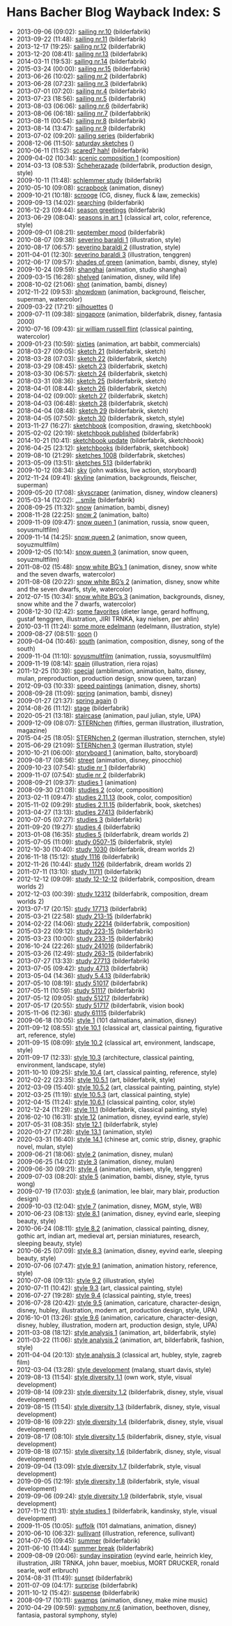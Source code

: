 # Hans Bacher Blog Wayback Index: S

* 2013-09-06 (09:02): [sailing nr.10](https://web.archive.org/web/https://one1more2time3.wordpress.com/2013/09/06/sailing-nr-10/) (bilderfabrik)
* 2013-09-22 (11:48): [sailing nr.11](https://web.archive.org/web/https://one1more2time3.wordpress.com/2013/09/22/6315/) (bilderfabrik)
* 2013-12-17 (19:25): [sailing nr.12](https://web.archive.org/web/https://one1more2time3.wordpress.com/2013/12/17/sailing-nr-12/) (bilderfabrik)
* 2013-12-20 (08:41): [sailing nr.13](https://web.archive.org/web/https://one1more2time3.wordpress.com/2013/12/20/sailing-nr-13/) (bilderfabrik)
* 2014-03-11 (19:53): [sailing nr.14](https://web.archive.org/web/https://one1more2time3.wordpress.com/2014/03/11/sailing-14/) (bilderfabrik)
* 2015-03-24 (00:00): [sailing nr.15](https://web.archive.org/web/https://one1more2time3.wordpress.com/2015/03/24/sailing-nr-15/) (bilderfabrik)
* 2013-06-26 (10:02): [sailing nr.2](https://web.archive.org/web/https://one1more2time3.wordpress.com/2013/06/26/sailing-nr-2/) (bilderfabrik)
* 2013-06-28 (07:23): [sailing nr.3](https://web.archive.org/web/https://one1more2time3.wordpress.com/2013/06/28/sailing-nr-3/) (bilderfabrik)
* 2013-07-01 (07:20): [sailing nr.4](https://web.archive.org/web/https://one1more2time3.wordpress.com/2013/07/01/sailing-nr-4/) (bilderfabrik)
* 2013-07-23 (18:56): [sailing nr.5](https://web.archive.org/web/https://one1more2time3.wordpress.com/2013/07/23/sailing-nr-5/) (bilderfabrik)
* 2013-08-03 (06:06): [sailing nr.6](https://web.archive.org/web/https://one1more2time3.wordpress.com/2013/08/03/sailing-nr-6/) (bilderfabrik)
* 2013-08-06 (06:18): [sailing nr.7](https://web.archive.org/web/https://one1more2time3.wordpress.com/2013/08/06/sailing-nr-7/) (bilderfabbrik)
* 2013-08-11 (00:54): [sailing nr.8](https://web.archive.org/web/https://one1more2time3.wordpress.com/2013/08/11/sailing-nr-8/) (bilderfabrik)
* 2013-08-14 (13:47): [sailing nr.9](https://web.archive.org/web/https://one1more2time3.wordpress.com/2013/08/14/sailing-nr-9/) (bilderfabrik)
* 2013-07-02 (09:20): [sailing series](https://web.archive.org/web/https://one1more2time3.wordpress.com/2013/07/02/sailing-series/) (bilderfabrik)
* 2008-12-06 (11:50): [saturday sketches](https://web.archive.org/web/https://one1more2time3.wordpress.com/2008/12/06/saturday-sketches/) ()
* 2010-06-11 (11:52): [scared? hah!](https://web.archive.org/web/https://one1more2time3.wordpress.com/2010/06/11/scared-hah/) (bilderfabrik)
* 2009-04-02 (10:34): [scenic composition 1](https://web.archive.org/web/https://one1more2time3.wordpress.com/2009/04/02/scenic-composition-1/) (composition)
* 2014-03-13 (08:53): [Scheherazade](https://web.archive.org/web/https://one1more2time3.wordpress.com/2014/03/13/scheherazade/) (bilderfabrik, production design, style)
* 2009-10-11 (11:48): [schlemmer study](https://web.archive.org/web/https://one1more2time3.wordpress.com/2009/10/11/schlemmer-study/) (bilderfabrik)
* 2010-05-10 (09:08): [scrapbook](https://web.archive.org/web/https://one1more2time3.wordpress.com/2010/05/10/scrapbook/) (animation, disney)
* 2009-10-21 (10:18): [scrooge](https://web.archive.org/web/https://one1more2time3.wordpress.com/2009/10/21/scrooge/) (CG, disney, fluck &amp; law, zemeckis)
* 2009-09-13 (14:02): [searching](https://web.archive.org/web/https://one1more2time3.wordpress.com/2009/09/13/searching/) (bilderfabrik)
* 2016-12-23 (09:44): [season greetings](https://web.archive.org/web/https://one1more2time3.wordpress.com/2016/12/23/season-greetings/) (bilderfabrik)
* 2013-06-29 (08:04): [seasons in art 1](https://web.archive.org/web/https://one1more2time3.wordpress.com/2013/06/29/6079/) (classical art, color, reference, style)
* 2009-09-01 (08:21): [september mood](https://web.archive.org/web/https://one1more2time3.wordpress.com/2009/09/01/september-mood/) (bilderfabrik)
* 2010-08-07 (09:38): [severino baraldi 1](https://web.archive.org/web/https://one1more2time3.wordpress.com/2010/08/07/severino-baraldi/) (illustration, style)
* 2010-08-17 (06:57): [severino baraldi 2](https://web.archive.org/web/https://one1more2time3.wordpress.com/2010/08/17/severino-baraldi-2/) (illustration, style)
* 2011-04-01 (12:30): [severino baraldi 3](https://web.archive.org/web/https://one1more2time3.wordpress.com/2011/04/01/severino-baraldi-3/) (illustration, tenggren)
* 2012-06-17 (09:57): [shades of green](https://web.archive.org/web/https://one1more2time3.wordpress.com/2012/06/17/shades-of-green/) (animation, bambi, disney, style)
* 2009-10-24 (09:59): [shanghai](https://web.archive.org/web/https://one1more2time3.wordpress.com/2009/10/24/shanghai/) (animation, studio shanghai)
* 2009-03-15 (16:28): [shelved](https://web.archive.org/web/https://one1more2time3.wordpress.com/2009/03/15/shelved/) (animation, disney, wild life)
* 2008-10-02 (21:06): [shot](https://web.archive.org/web/https://one1more2time3.wordpress.com/2008/10/02/shot/) (animation, bambi, disney)
* 2012-11-22 (09:53): [showdown](https://web.archive.org/web/https://one1more2time3.wordpress.com/2012/11/22/showdown/) (animation, background, fleischer, superman, watercolor)
* 2009-03-22 (17:21): [silhouettes](https://web.archive.org/web/https://one1more2time3.wordpress.com/2009/03/22/silhouettes/) ()
* 2009-07-11 (09:38): [singapore](https://web.archive.org/web/https://one1more2time3.wordpress.com/2009/07/11/singapore/) (animation, bilderfabrik, disney, fantasia 2000)
* 2010-07-16 (09:43): [sir william russell flint](https://web.archive.org/web/https://one1more2time3.wordpress.com/2010/07/16/sir-william-russell-flint/) (classical painting, watercolor)
* 2009-01-23 (10:59): [sixties](https://web.archive.org/web/https://one1more2time3.wordpress.com/2009/01/23/sixties/) (animation, art babbit, commercials)
* 2018-03-27 (09:05): [sketch 21](https://web.archive.org/web/https://one1more2time3.wordpress.com/2018/03/27/sketch-21/) (bilderfabrik, sketch)
* 2018-03-28 (07:03): [sketch 22](https://web.archive.org/web/https://one1more2time3.wordpress.com/2018/03/28/sketch-22/) (bilderfabrik, sketch)
* 2018-03-29 (08:45): [sketch 23](https://web.archive.org/web/https://one1more2time3.wordpress.com/2018/03/29/sketch-23/) (bilderfabrik, sketch)
* 2018-03-30 (06:57): [sketch 24](https://web.archive.org/web/https://one1more2time3.wordpress.com/2018/03/30/sketch-24/) (bilderfabrik, sketch)
* 2018-03-31 (08:36): [sketch 25](https://web.archive.org/web/https://one1more2time3.wordpress.com/2018/03/31/sketch-25/) (bilderfabrik, sketch)
* 2018-04-01 (08:44): [sketch 26](https://web.archive.org/web/https://one1more2time3.wordpress.com/2018/04/01/sketch-26/) (bilderfabrik, sketch)
* 2018-04-02 (09:00): [sketch 27](https://web.archive.org/web/https://one1more2time3.wordpress.com/2018/04/02/sketch-27/) (bilderfabrik, sketch)
* 2018-04-03 (06:48): [sketch 28](https://web.archive.org/web/https://one1more2time3.wordpress.com/2018/04/03/sketch-28/) (bilderfabrik, sketch)
* 2018-04-04 (08:48): [sketch 29](https://web.archive.org/web/https://one1more2time3.wordpress.com/2018/04/04/sketch-29/) (bilderfabrik, sketch)
* 2018-04-05 (07:50): [sketch 30](https://web.archive.org/web/https://one1more2time3.wordpress.com/2018/04/05/sketch-30/) (bilderfabrik, sketch, style)
* 2013-11-27 (16:27): [sketchbook](https://web.archive.org/web/https://one1more2time3.wordpress.com/2013/11/27/sketchbook/) (composition, drawing, sketchbook)
* 2015-02-02 (20:19): [sketchbook published](https://web.archive.org/web/https://one1more2time3.wordpress.com/2015/02/02/sketchbook-published/) (bilderfabrik)
* 2014-10-21 (10:41): [sketchbook update](https://web.archive.org/web/https://one1more2time3.wordpress.com/2014/10/21/sketchbook-update/) (bilderfabrik, sketchbook)
* 2016-04-25 (23:12): [sketchbooks](https://web.archive.org/web/https://one1more2time3.wordpress.com/2016/04/25/sketchbooks/) (bilderfabrik, sketchbook)
* 2019-08-10 (21:29): [sketches 1008](https://web.archive.org/web/https://one1more2time3.wordpress.com/2019/08/10/sketches-1008/) (bilderfabrik, sketches)
* 2013-05-09 (13:51): [sketches 513](https://web.archive.org/web/https://one1more2time3.wordpress.com/2013/05/09/sketches-513/) (bilderfabrik)
* 2009-10-12 (08:34): [sky](https://web.archive.org/web/https://one1more2time3.wordpress.com/2009/10/12/sky/) (john watkiss, live action, storyboard)
* 2012-11-24 (09:41): [skyline](https://web.archive.org/web/https://one1more2time3.wordpress.com/2012/11/24/skyline/) (animation, backgrounds, fleischer, superman)
* 2009-05-20 (17:08): [skyscraper](https://web.archive.org/web/https://one1more2time3.wordpress.com/2009/05/20/skyscraper/) (animation, disney, window cleaners)
* 2015-03-14 (12:02): […smile](https://web.archive.org/web/https://one1more2time3.wordpress.com/2015/03/14/smile/) (bilderfabrik)
* 2008-09-25 (11:32): [snow](https://web.archive.org/web/https://one1more2time3.wordpress.com/2008/09/25/snow/) (animation, bambi, disney)
* 2008-11-28 (22:25): [snow 2](https://web.archive.org/web/https://one1more2time3.wordpress.com/2008/11/28/snow-2/) (animation, balto)
* 2009-11-09 (09:47): [snow queen 1](https://web.archive.org/web/https://one1more2time3.wordpress.com/2009/11/09/snow-queen-1/) (animation, russia, snow queen, soyusmultfilm)
* 2009-11-14 (14:25): [snow queen 2](https://web.archive.org/web/https://one1more2time3.wordpress.com/2009/11/14/snow-queen-2/) (animation, snow queen, soyuzmultfilm)
* 2009-12-05 (10:14): [snow queen 3](https://web.archive.org/web/https://one1more2time3.wordpress.com/2009/12/05/snow-queen-3/) (animation, snow queen, soyuzmultfilm)
* 2011-08-02 (15:48): [snow white BG’s 1](https://web.archive.org/web/https://one1more2time3.wordpress.com/2011/08/02/snow-white-bgs-1/) (animation, disney, snow white and the seven dwarfs, watercolor)
* 2011-08-08 (20:22): [snow white BG’s 2](https://web.archive.org/web/https://one1more2time3.wordpress.com/2011/08/08/snow-white-2/) (animation, disney, snow white and the seven dwarfs, style, watercolor)
* 2012-07-15 (10:34): [snow white BG’s 3](https://web.archive.org/web/https://one1more2time3.wordpress.com/2012/07/15/snow-white-bgs-3/) (animation, backgrounds, disney, snow white and the 7 dwarfs, watercolor)
* 2008-12-30 (12:42): [some favorites](https://web.archive.org/web/https://one1more2time3.wordpress.com/2008/12/30/some-favorites/) (dieter lange, gerard hoffnung, gustaf tenggren, illustration, JIRI TRNKA, kay nielsen, per ahlin)
* 2010-03-11 (11:24): [some more edelmann](https://web.archive.org/web/https://one1more2time3.wordpress.com/2010/03/11/some-more-edelmann/) (edelmann, illustration, style)
* 2009-08-27 (08:51): [soon](https://web.archive.org/web/https://one1more2time3.wordpress.com/2009/08/27/soon/) ()
* 2009-04-04 (10:46): [south](https://web.archive.org/web/https://one1more2time3.wordpress.com/2009/04/04/south/) (animation, composition, disney, song of the south)
* 2009-11-04 (11:10): [soyusmultfilm](https://web.archive.org/web/https://one1more2time3.wordpress.com/2009/11/04/soyusmultfilm/) (animation, russia, soyusmultfilm)
* 2009-11-19 (08:14): [spain](https://web.archive.org/web/https://one1more2time3.wordpress.com/2009/11/19/spain/) (illustration, riera rojas)
* 2011-12-25 (10:39): [special](https://web.archive.org/web/https://one1more2time3.wordpress.com/2011/12/25/special/) (amblimation, animation, balto, disney, mulan, preproduction, production design, snow queen, tarzan)
* 2012-09-03 (10:33): [speed paintings](https://web.archive.org/web/https://one1more2time3.wordpress.com/2012/09/03/speed-paintings/) (animation, disney, shorts)
* 2008-09-28 (11:09): [spring](https://web.archive.org/web/https://one1more2time3.wordpress.com/2008/09/28/spring/) (animation, bambi, disney)
* 2009-01-27 (21:37): [spring again](https://web.archive.org/web/https://one1more2time3.wordpress.com/2009/01/27/spring-again/) ()
* 2014-08-26 (11:12): [stage](https://web.archive.org/web/https://one1more2time3.wordpress.com/2014/08/26/stage/) (bilderfabrik)
* 2020-05-21 (13:18): [staircase](https://web.archive.org/web/https://one1more2time3.wordpress.com/2020/05/21/staircase/) (animation, paul julian, style, UPA)
* 2009-12-09 (08:07): [STERNchen](https://web.archive.org/web/https://one1more2time3.wordpress.com/2009/12/09/sternchen/) (fifties, german illustration, illustration, magazine)
* 2015-04-25 (18:05): [STERNchen 2](https://web.archive.org/web/https://one1more2time3.wordpress.com/2015/04/25/sternchen-2/) (german illustration, sternchen, style)
* 2015-06-29 (21:09): [STERNchen 3](https://web.archive.org/web/https://one1more2time3.wordpress.com/2015/06/29/sternchen-3/) (german illustration, style)
* 2010-10-21 (06:00): [storyboard 1](https://web.archive.org/web/https://one1more2time3.wordpress.com/2010/10/21/storyboard-1/) (animation, balto, storyboard)
* 2009-08-17 (08:56): [street](https://web.archive.org/web/https://one1more2time3.wordpress.com/2009/08/17/street/) (animation, disney, pinocchio)
* 2009-10-23 (07:54): [studie nr 1](https://web.archive.org/web/https://one1more2time3.wordpress.com/2009/10/23/studie-nr-1/) (bilderfabrik)
* 2009-11-07 (07:54): [studie nr 2](https://web.archive.org/web/https://one1more2time3.wordpress.com/2009/11/07/studie-nr-2/) (bilderfabrik)
* 2008-09-21 (09:37): [studies 1](https://web.archive.org/web/https://one1more2time3.wordpress.com/2008/09/21/studies-1/) (animation)
* 2008-09-30 (21:08): [studies 2](https://web.archive.org/web/https://one1more2time3.wordpress.com/2008/09/30/studies-2/) (color, composition)
* 2013-02-11 (09:47): [studies 2.11.13](https://web.archive.org/web/https://one1more2time3.wordpress.com/2013/02/11/studies-2-11-13/) (book, color, composition)
* 2015-11-02 (09:29): [studies 2.11.15](https://web.archive.org/web/https://one1more2time3.wordpress.com/2015/11/02/studies-2-11-15/) (bilderfabrik, book, sketches)
* 2013-04-27 (13:13): [studies 27413](https://web.archive.org/web/https://one1more2time3.wordpress.com/2013/04/27/studies-27413/) (bilderfabrik)
* 2010-07-05 (07:27): [studies 3](https://web.archive.org/web/https://one1more2time3.wordpress.com/2010/07/05/studies-3/) (bilderfabrik)
* 2011-09-20 (19:27): [studies 4](https://web.archive.org/web/https://one1more2time3.wordpress.com/2011/09/20/studies-4/) (bilderfabrik)
* 2013-01-08 (16:35): [studies 5](https://web.archive.org/web/https://one1more2time3.wordpress.com/2013/01/08/studies-5/) (bilderfabrik, dream worlds 2)
* 2015-07-05 (11:09): [study 0507-15](https://web.archive.org/web/https://one1more2time3.wordpress.com/2015/07/05/study-0507-15/) (bilderfabrik, style)
* 2012-10-30 (10:40): [study 1030](https://web.archive.org/web/https://one1more2time3.wordpress.com/2012/10/30/study-1130/) (bilderfabrik, dream worlds 2)
* 2016-11-18 (15:12): [study 1116](https://web.archive.org/web/https://one1more2time3.wordpress.com/2016/11/18/study-1116/) (bilderfabrik)
* 2012-11-26 (10:44): [study 1126](https://web.archive.org/web/https://one1more2time3.wordpress.com/2012/11/26/study-1126/) (bilderfabrik, dream worlds 2)
* 2011-07-11 (13:10): [study 11711](https://web.archive.org/web/https://one1more2time3.wordpress.com/2011/07/11/study-11711/) (bilderfabrik)
* 2012-12-12 (09:09): [study 12-12-12](https://web.archive.org/web/https://one1more2time3.wordpress.com/2012/12/12/study-12-12-12/) (bilderfabrik, composition, dream worlds 2)
* 2012-12-03 (00:39): [study 12312](https://web.archive.org/web/https://one1more2time3.wordpress.com/2012/12/03/study-12312/) (bilderfabrik, composition, dream worlds 2)
* 2013-07-17 (20:15): [study 17713](https://web.archive.org/web/https://one1more2time3.wordpress.com/2013/07/17/study-17713/) (bilderfabrik)
* 2015-03-21 (22:58): [study 213-15](https://web.archive.org/web/https://one1more2time3.wordpress.com/2015/03/21/study-213-15/) (bilderfabrik)
* 2014-02-22 (14:06): [study 22214](https://web.archive.org/web/https://one1more2time3.wordpress.com/2014/02/22/study-22214/) (bilderfabrik, composition)
* 2015-03-22 (09:12): [study 223-15](https://web.archive.org/web/https://one1more2time3.wordpress.com/2015/03/22/study-223-15/) (bilderfabrik)
* 2015-03-23 (10:00): [study 233-15](https://web.archive.org/web/https://one1more2time3.wordpress.com/2015/03/23/out/) (bilderfabrik)
* 2016-10-24 (22:26): [study 241016](https://web.archive.org/web/https://one1more2time3.wordpress.com/2016/10/24/study-241016/) (bilderfabrik)
* 2015-03-26 (12:49): [study 263-15](https://web.archive.org/web/https://one1more2time3.wordpress.com/2015/03/26/study-263-15/) (bilderfabrik)
* 2013-07-27 (13:33): [study 27713](https://web.archive.org/web/https://one1more2time3.wordpress.com/2013/07/27/study-27713/) (bilderfabrik)
* 2013-07-05 (09:42): [study 4713](https://web.archive.org/web/https://one1more2time3.wordpress.com/2013/07/05/study-4713/) (bilderfabrik)
* 2013-05-04 (14:36): [study 5.4.13](https://web.archive.org/web/https://one1more2time3.wordpress.com/2013/05/04/study-5-4-13/) (bilderfabrik)
* 2017-05-10 (08:19): [study 51017](https://web.archive.org/web/https://one1more2time3.wordpress.com/2017/05/10/study-51017/) (bilderfabrik)
* 2017-05-11 (10:59): [study 51117](https://web.archive.org/web/https://one1more2time3.wordpress.com/2017/05/11/study-51117/) (bilderfabrik)
* 2017-05-12 (09:05): [study 51217](https://web.archive.org/web/https://one1more2time3.wordpress.com/2017/05/12/study-51217/) (bilderfabrik)
* 2017-05-17 (20:55): [study 51717](https://web.archive.org/web/https://one1more2time3.wordpress.com/2017/05/17/study-51717/) (bilderfabrik, vision book)
* 2015-11-06 (12:36): [study 61115](https://web.archive.org/web/https://one1more2time3.wordpress.com/2015/11/06/study-61115/) (bilderfabrik)
* 2009-06-18 (10:05): [style 1](https://web.archive.org/web/https://one1more2time3.wordpress.com/2009/06/18/style-1/) (101 dalmatians, animation, disney)
* 2011-09-12 (08:55): [style 10.1](https://web.archive.org/web/https://one1more2time3.wordpress.com/2011/09/12/style-10-1/) (classical art, classical painting, figurative art, reference, style)
* 2011-09-15 (08:09): [style 10.2](https://web.archive.org/web/https://one1more2time3.wordpress.com/2011/09/15/style-10-2/) (classical art, environment, landscape, style)
* 2011-09-17 (12:33): [style 10.3](https://web.archive.org/web/https://one1more2time3.wordpress.com/2011/09/17/style-10-3/) (architecture, classical painting, environment, landscape, style)
* 2011-10-10 (09:25): [style 10.4](https://web.archive.org/web/https://one1more2time3.wordpress.com/2011/10/10/style-10-4/) (art, classical painting, reference, style)
* 2012-02-22 (23:35): [style 10.5.1](https://web.archive.org/web/https://one1more2time3.wordpress.com/2012/02/22/style-10-5-1/) (art, bilderfabrik, style)
* 2012-03-09 (15:40): [style 10.5.2](https://web.archive.org/web/https://one1more2time3.wordpress.com/2012/03/09/style-10-5-2/) (art, classical painting, painting, style)
* 2012-03-25 (11:19): [style 10.5.3](https://web.archive.org/web/https://one1more2time3.wordpress.com/2012/03/25/style-10-5-3/) (art, classical painting, style)
* 2012-04-15 (11:24): [style 10.6.1](https://web.archive.org/web/https://one1more2time3.wordpress.com/2012/04/15/style-10-6-1/) (classical painting, color, style)
* 2012-12-24 (11:29): [style 11.1](https://web.archive.org/web/https://one1more2time3.wordpress.com/2012/12/24/style-11-1/) (bilderfabrik, classical painting, style)
* 2016-02-10 (16:31): [style 12](https://web.archive.org/web/https://one1more2time3.wordpress.com/2016/02/10/style-12/) (animation, disney, eyvind earle, style)
* 2017-05-31 (08:35): [style 12.1](https://web.archive.org/web/https://one1more2time3.wordpress.com/2017/05/31/style-12-1/) (bilderfabrik, style)
* 2020-01-27 (17:28): [style 13.1](https://web.archive.org/web/https://one1more2time3.wordpress.com/2020/01/27/style-13-1/) (animation, style)
* 2020-03-31 (16:40): [style 14.1](https://web.archive.org/web/https://one1more2time3.wordpress.com/2020/03/31/style-14-1/) (chinese art, comic strip, disney, graphic novel, mulan, style)
* 2009-06-21 (18:06): [style 2](https://web.archive.org/web/https://one1more2time3.wordpress.com/2009/06/21/style-2/) (animation, disney, mulan)
* 2009-06-25 (14:02): [style 3](https://web.archive.org/web/https://one1more2time3.wordpress.com/2009/06/25/style-3/) (animation, disney, mulan)
* 2009-06-30 (09:21): [style 4](https://web.archive.org/web/https://one1more2time3.wordpress.com/2009/06/30/style-4/) (animation, nielsen, style, tenggren)
* 2009-07-03 (08:20): [style 5](https://web.archive.org/web/https://one1more2time3.wordpress.com/2009/07/03/style-5/) (animation, bambi, disney, style, tyrus wong)
* 2009-07-19 (17:03): [style 6](https://web.archive.org/web/https://one1more2time3.wordpress.com/2009/07/19/style-6/) (animation, lee blair, mary blair, production design)
* 2009-10-03 (12:04): [style 7](https://web.archive.org/web/https://one1more2time3.wordpress.com/2009/10/03/style-7/) (animation, disney, MGM, style, WB)
* 2010-06-23 (08:13): [style 8.1](https://web.archive.org/web/https://one1more2time3.wordpress.com/2010/06/23/style-8-1/) (animation, disney, eyvind earle, sleeping beauty, style)
* 2010-06-24 (08:11): [style 8.2](https://web.archive.org/web/https://one1more2time3.wordpress.com/2010/06/24/style-8-2/) (animation, classical painting, disney, gothic art, indian art, medieval art, persian miniatures, research, sleeping beauty, style)
* 2010-06-25 (07:09): [style 8.3](https://web.archive.org/web/https://one1more2time3.wordpress.com/2010/06/25/style-8-3/) (animation, disney, eyvind earle, sleeping beauty, style)
* 2010-07-06 (07:47): [style 9.1](https://web.archive.org/web/https://one1more2time3.wordpress.com/2010/07/06/style-9-1/) (animation, animation history, reference, style)
* 2010-07-08 (09:13): [style 9.2](https://web.archive.org/web/https://one1more2time3.wordpress.com/2010/07/08/style-9-2/) (illustration, style)
* 2010-07-11 (10:42): [style 9.3](https://web.archive.org/web/https://one1more2time3.wordpress.com/2010/07/11/style-9-3/) (art, classical painting, style)
* 2016-07-27 (19:28): [style 9.4](https://web.archive.org/web/https://one1more2time3.wordpress.com/2016/07/27/style-9-4/) (classical painting, style, trees)
* 2016-07-28 (20:42): [style 9.5](https://web.archive.org/web/https://one1more2time3.wordpress.com/2016/07/28/style-9-5/) (animation, caricature, character-design, disney, hubley, illustration, modern art, production design, style, UPA)
* 2016-10-01 (13:26): [style 9.6](https://web.archive.org/web/https://one1more2time3.wordpress.com/2016/10/01/style-9-6/) (animation, caricature, character-design, disney, hubley, illustration, modern art, production design, style, UPA)
* 2011-03-08 (18:12): [style analysis 1](https://web.archive.org/web/https://one1more2time3.wordpress.com/2011/03/08/4315/) (animation, art, bilderfabrik, style)
* 2011-03-22 (11:06): [style analysis 2](https://web.archive.org/web/https://one1more2time3.wordpress.com/2011/03/22/style-analysis-2/) (animation, art, bilderfabrik, fashion, style)
* 2011-04-04 (20:13): [style analysis 3](https://web.archive.org/web/https://one1more2time3.wordpress.com/2011/04/04/style-analysis-3/) (classical art, hubley, style, zagreb film)
* 2012-03-04 (13:28): [style development](https://web.archive.org/web/https://one1more2time3.wordpress.com/2012/03/04/style-development/) (malang, stuart davis, style)
* 2019-08-13 (11:54): [style diversity 1.1](https://web.archive.org/web/https://one1more2time3.wordpress.com/2019/08/13/style-diversity-1-1/) (own work, style, visual development)
* 2019-08-14 (09:23): [style diversity 1.2](https://web.archive.org/web/https://one1more2time3.wordpress.com/2019/08/14/style-diversity-1-2/) (bilderfabrik, disney, style, visual development)
* 2019-08-15 (11:54): [style diversity 1.3](https://web.archive.org/web/https://one1more2time3.wordpress.com/2019/08/15/style-diversity-1-3/) (bilderfabrik, disney, style, visual development)
* 2019-08-16 (09:22): [style diversity 1.4](https://web.archive.org/web/https://one1more2time3.wordpress.com/2019/08/16/style-diversity-1-4/) (bilderfabrik, disney, style, visual development)
* 2019-08-17 (08:10): [style diversity 1.5](https://web.archive.org/web/https://one1more2time3.wordpress.com/2019/08/17/style-diversity-1-5/) (bilderfabrik, disney, style, visual development)
* 2019-08-18 (07:15): [style diversity 1.6](https://web.archive.org/web/https://one1more2time3.wordpress.com/2019/08/18/style-diversity-1-6/) (bilderfabrik, disney, style, visual development)
* 2019-09-04 (13:09): [style diversity 1.7](https://web.archive.org/web/https://one1more2time3.wordpress.com/2019/09/04/style-diversity-1-7/) (bilderfabrik, style, visual development)
* 2019-09-05 (12:19): [style diversity 1.8](https://web.archive.org/web/https://one1more2time3.wordpress.com/2019/09/05/style-diversity-1-8/) (bilderfabrik, style, visual development)
* 2019-09-06 (09:24): [style diversity 1.9](https://web.archive.org/web/https://one1more2time3.wordpress.com/2019/09/06/style-diversity-1-9/) (bilderfabrik, style, visual development)
* 2017-11-12 (11:31): [style studies 1](https://web.archive.org/web/https://one1more2time3.wordpress.com/2017/11/12/style-studies-1/) (bilderfabrik, kandinsky, style, visual development)
* 2009-11-05 (10:05): [suffolk](https://web.archive.org/web/https://one1more2time3.wordpress.com/2009/11/05/suffolk/) (101 dalmatians, animation, disney)
* 2010-06-10 (06:32): [sullivant](https://web.archive.org/web/https://one1more2time3.wordpress.com/2010/06/10/sullivant/) (illustration, reference, sullivant)
* 2014-07-05 (09:45): [summer](https://web.archive.org/web/https://one1more2time3.wordpress.com/2014/07/05/summer/) (bilderfabrik)
* 2011-06-10 (11:44): [summer break](https://web.archive.org/web/https://one1more2time3.wordpress.com/2011/06/10/summer-break/) (bilderfabrik)
* 2009-08-09 (20:06): [sunday inspiration](https://web.archive.org/web/https://one1more2time3.wordpress.com/2009/08/09/sunday-inspiration/) (eyvind earle, heinrich kley, illustration, JIRI TRNKA, john bauer, moebius, MORT DRUCKER, ronald searle, wolf erlbruch)
* 2014-08-31 (11:49): [sunset](https://web.archive.org/web/https://one1more2time3.wordpress.com/2014/08/31/sunset/) (bilderfabrik)
* 2011-07-09 (04:17): [surprise](https://web.archive.org/web/https://one1more2time3.wordpress.com/2011/07/09/surprise/) (bilderfabrik)
* 2011-10-12 (15:42): [suspense](https://web.archive.org/web/https://one1more2time3.wordpress.com/2011/10/12/suspense/) (bilderfabrik)
* 2008-09-17 (10:11): [swamps](https://web.archive.org/web/https://one1more2time3.wordpress.com/2008/09/17/swamps/) (animation, disney, make mine music)
* 2010-04-29 (09:59): [symphony nr.6](https://web.archive.org/web/https://one1more2time3.wordpress.com/2010/04/29/symphony-nr-6/) (animation, beethoven, disney, fantasia, pastoral symphony, style)